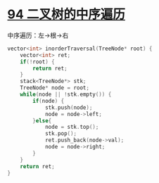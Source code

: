 # [94 二叉树的中序遍历](https://leetcode.cn/problems/binary-tree-inorder-traversal/description/)

中序遍历：左->根->右

```c++
vector<int> inorderTraversal(TreeNode* root) {
    vector<int> ret;
    if(!root) {
        return ret;
    }
    stack<TreeNode*> stk;
    TreeNode* node = root;
    while(node || !stk.empty()) {
        if(node) {
            stk.push(node);
            node = node->left;
        }else{
            node = stk.top();
            stk.pop();
            ret.push_back(node->val);
            node = node->right;
        }
    }
    return ret;
}
```

